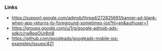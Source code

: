 ### Links

* https://support.google.com/admob/thread/272825691/banner-ad-blank-when-app-returns-to-foreground-sometimes-ios?hl=en&authuser=1
* https://groups.google.com/u/1/g/google-admob-ads-sdk/c/rwBpqOUr8m8
* https://github.com/googleads/googleads-mobile-ios-examples/issues/421
